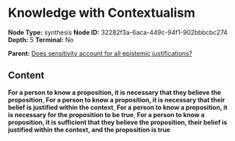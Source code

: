 # Knowledge with Contextualism

**Node Type:** synthesis
**Node ID:** 32282f3a-6aca-449c-94f1-902bbbcbc274
**Depth:** 5
**Terminal:** No

**Parent:** [Does sensitivity account for all epistemic justifications?](does-sensitivity-account-for-all-epistemic-justifications-antithesis-5bacddbb-5f92-417f-a450-a7df4717c20e.md)

## Content

**For a person to know a proposition, it is necessary that they believe the proposition**, **For a person to know a proposition, it is necessary that their belief is justified within the context**, **For a person to know a proposition, it is necessary for the proposition to be true**, **For a person to know a proposition, it is sufficient that they believe the proposition, their belief is justified within the context, and the proposition is true**
